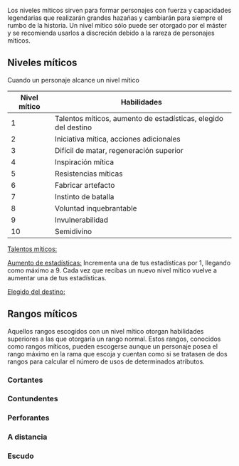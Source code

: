 Los niveles míticos sirven para formar personajes con fuerza y capacidades legendarias que realizarán grandes hazañas y cambiarán para siempre el rumbo de la historia. Un nivel mítico sólo puede ser otorgado por el máster y se recomienda usarlos a discreción debido a la rareza de personajes míticos.

## Niveles míticos

Cuando un personaje alcance un nivel mítico 

| Nivel mítico | Habilidades                                                  |
| ------------ | ------------------------------------------------------------ |
| 1            | Talentos míticos, aumento de estadísticas, elegido del destino |
| 2            | Iniciativa mítica, acciones adicionales                      |
| 3            | Difícil de matar, regeneración superior                      |
| 4            | Inspiración mítica                                           |
| 5            | Resistencias míticas                                         |
| 6            | Fabricar artefacto                                           |
| 7            | Instinto de batalla                                          |
| 8            | Voluntad inquebrantable                                      |
| 9            | Invulnerabilidad                                             |
| 10           | Semidivino                                                   |

<u>Talentos míticos:</u> 

<u>Aumento de estadísticas:</u> Incrementa una de tus estadísticas por 1, llegando como máximo a 9. Cada vez que recibas un nuevo nivel mítico vuelve a aumentar una de tus estadísticas. 

<u>Elegido del destino:</u>  

## Rangos míticos

Aquellos rangos escogidos con un nivel mítico otorgan habilidades superiores a las que otorgaría un rango normal. Estos rangos, conocidos como rangos míticos, pueden escogerse aunque un personaje posea el rango máximo en la rama que escoja y cuentan como si se tratasen de dos rangos para calcular el número de usos de determinados atributos. 

### Cortantes



### Contundentes



### Perforantes



### A distancia



### Escudo